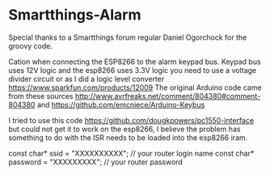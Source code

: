 # Smartthings-Alarm

Special thanks to a Smartthings forum regular Daniel Ogorchock for the groovy code. 

Cation when connecting the ESP8266 to the alarm keypad bus. Keypad bus uses 12V logic and the esp8266 uses 3.3V logic you need to use a voltage divider circuit or as I did a logic level converter https://www.sparkfun.com/products/12009
The original Arduino code came from these sources
http://www.avrfreaks.net/comment/804380#comment-804380 and https://github.com/emcniece/Arduino-Keybus

I tried to use this code https://github.com/dougkpowers/pc1550-interface but could not get it to work on the esp8266, I believe the problem has something to do with the ISR needs to be loaded into the esp8266 iram.

const char* ssid = "XXXXXXXXXX"; // your router login name
const char* password = "XXXXXXXXX"; // your router password


